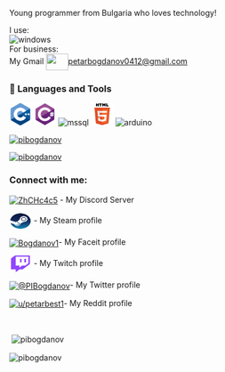 Young programmer from Bulgaria who loves technology!

I use: <br>
<img src="https://camo.githubusercontent.com/05eece38536aac5c8437e2cb46362e545443a80922c5e28463530726a6d186ac/68747470733a2f2f6564656e742e6769746875622e696f2f537570657254696e7949636f6e732f696d616765732f7376672f77696e646f77732e737667" alt="windows" width="40" height="40"/>
<br>
For business:
<br>
My Gmail
<a href="https://mail.google.com/" target="blank"><img align="center" src="https://camo.githubusercontent.com/4a3dd8d10a27c272fd04b2ce8ed1a130606f95ea6a76b5e19ce8b642faa18c27/68747470733a2f2f6564656e742e6769746875622e696f2f537570657254696e7949636f6e732f696d616765732f7376672f676d61696c2e737667" height="30" width="40" /></a>petarbogdanov0412@gmail.com


### 🧰 Languages and Tools

<p><img src="https://raw.githubusercontent.com/devicons/devicon/master/icons/cplusplus/cplusplus-original.svg" alt="cplusplus" width="40" height="40"/>
<img src="https://raw.githubusercontent.com/devicons/devicon/master/icons/csharp/csharp-original.svg" alt="csharp" width="40" height="40"/>
<img src="https://www.svgrepo.com/show/303229/microsoft-sql-server-logo.svg" alt="mssql" width="40" height="40"/>
<img src="https://raw.githubusercontent.com/devicons/devicon/master/icons/html5/html5-original-wordmark.svg" alt="html5" width="40" height="40"/>
<img src="https://cdn.worldvectorlogo.com/logos/arduino-1.svg" alt="arduino" width="40" height="40"/> </a> <a href="https://www.w3schools.com/cpp/" target="_blank" rel="noreferrer"></p>

<p align="left"> <img src="https://komarev.com/ghpvc/?username=pibogdanov&label=Profile%20views&color=0e75b6&style=flat" alt="pibogdanov" /> </p>

<p align="left"> <a href="https://github.com/ryo-ma/github-profile-trophy"><img src="https://github-profile-trophy.vercel.app/?username=pibogdanov" alt="pibogdanov" /></a> </p>

<h3 align="left">Connect with me:</h3>
<p align="left">
<a href="https://discord.gg/ZhCHc4c5" target="blank"><img align="center" src="https://raw.githubusercontent.com/rahuldkjain/github-profile-readme-generator/master/src/images/icons/Social/discord.svg" alt="ZhCHc4c5" height="30" width="40" /></a>  
- My Discord Server

<p><a href="https://steamcommunity.com/id/PIBogdanov/" target="blank"><img align="center" src="https://raw.githubusercontent.com/github/explore/84354664714c333c785c6f2cb9b77d2514014ef8/topics/steam/steam.png" alt="PIBogdanov" height="30" width="40" /></a>
- My Steam profile
 
<a href="https://www.faceit.com/en/players/Bogdanov1" target="blank"><img align="center" src="https://images-wixmp-ed30a86b8c4ca887773594c2.wixmp.com/f/81eed4c9-518b-45d6-8d61-eee07b406a7d/dbudefc-c64c3b12-8e36-4058-b43f-707a95cdc8d7.png?token=eyJ0eXAiOiJKV1QiLCJhbGciOiJIUzI1NiJ9.eyJzdWIiOiJ1cm46YXBwOjdlMGQxODg5ODIyNjQzNzNhNWYwZDQxNWVhMGQyNmUwIiwiaXNzIjoidXJuOmFwcDo3ZTBkMTg4OTgyMjY0MzczYTVmMGQ0MTVlYTBkMjZlMCIsIm9iaiI6W1t7InBhdGgiOiJcL2ZcLzgxZWVkNGM5LTUxOGItNDVkNi04ZDYxLWVlZTA3YjQwNmE3ZFwvZGJ1ZGVmYy1jNjRjM2IxMi04ZTM2LTQwNTgtYjQzZi03MDdhOTVjZGM4ZDcucG5nIn1dXSwiYXVkIjpbInVybjpzZXJ2aWNlOmZpbGUuZG93bmxvYWQiXX0.4pUGVv9WsRlXYzwaRQDCF16z6oH21YhtVHiTA9Wmk1Q" alt="Bogdanov1" height="30" width="40" /></a>- My Faceit profile
 
<a href="https://www.twitch.tv/pibogdanov" target="blank"><img align="center" src="https://raw.githubusercontent.com/github/explore/e9b60076c672159b441c7054f765635a5a30683a/topics/twitch/twitch.png" alt="pibogdanov" height="30" width="40" /></a> - My Twitch profile
 
<a href="https://twitter.com/PIBogdanov" target="blank"><img align="center" src="https://camo.githubusercontent.com/35b0b8bfbd8840f35607fb56ad0a139047fd5d6e09ceb060c5c6f0a5abd1044c/68747470733a2f2f6564656e742e6769746875622e696f2f537570657254696e7949636f6e732f696d616765732f7376672f747769747465722e737667" alt="@PIBogdanov" height="30" width="40" /></a>- My Twitter profile
 
<a href="https://www.reddit.com/user/petarbest1" target="blank"><img align="center" src="https://camo.githubusercontent.com/521640dc2dba501cde1805c0a42cecf5ccf7fc1378f542fe9fda756fb36add25/68747470733a2f2f6564656e742e6769746875622e696f2f537570657254696e7949636f6e732f696d616765732f7376672f7265646469742e737667" alt="u/petarbest1" height="30" width="40" /></a>- My Reddit profile
 
</p>

<br>

<p>&nbsp;<img align="center" src="https://github-readme-stats.vercel.app/api?username=pibogdanov&show_icons=true&locale=en" alt="pibogdanov" /></p>

<p><img align="center" src="https://github-readme-streak-stats.herokuapp.com/?user=pibogdanov&" alt="pibogdanov" /></p>

